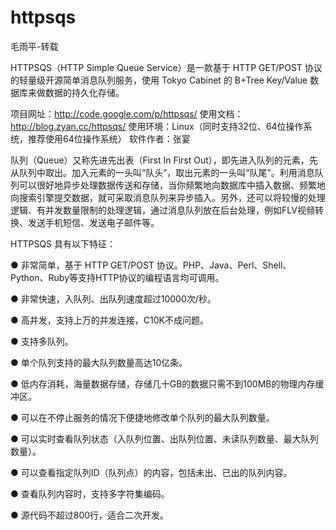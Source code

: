 # httpsqs
毛雨平-转载

HTTPSQS（HTTP Simple Queue Service）是一款基于 HTTP GET/POST 协议的轻量级开源简单消息队列服务，使用 Tokyo Cabinet 的 B+Tree Key/Value 数据库来做数据的持久化存储。

项目网址：http://code.google.com/p/httpsqs/
使用文档：http://blog.zyan.cc/httpsqs/
使用环境：Linux（同时支持32位、64位操作系统，推荐使用64位操作系统）
软件作者：张宴

队列（Queue）又称先进先出表（First In First Out），即先进入队列的元素，先从队列中取出。加入元素的一头叫“队头”，取出元素的一头叫“队尾”。利用消息队列可以很好地异步处理数据传送和存储，当你频繁地向数据库中插入数据、频繁地向搜索引擎提交数据，就可采取消息队列来异步插入。另外，还可以将较慢的处理逻辑、有并发数量限制的处理逻辑，通过消息队列放在后台处理，例如FLV视频转换、发送手机短信、发送电子邮件等。

HTTPSQS 具有以下特征：

● 非常简单，基于 HTTP GET/POST 协议。PHP、Java、Perl、Shell、Python、Ruby等支持HTTP协议的编程语言均可调用。

● 非常快速，入队列、出队列速度超过10000次/秒。

● 高并发，支持上万的并发连接，C10K不成问题。

● 支持多队列。

● 单个队列支持的最大队列数量高达10亿条。

● 低内存消耗，海量数据存储，存储几十GB的数据只需不到100MB的物理内存缓冲区。

● 可以在不停止服务的情况下便捷地修改单个队列的最大队列数量。

● 可以实时查看队列状态（入队列位置、出队列位置、未读队列数量、最大队列数量）。

● 可以查看指定队列ID（队列点）的内容，包括未出、已出的队列内容。

● 查看队列内容时，支持多字符集编码。

● 源代码不超过800行，适合二次开发。
